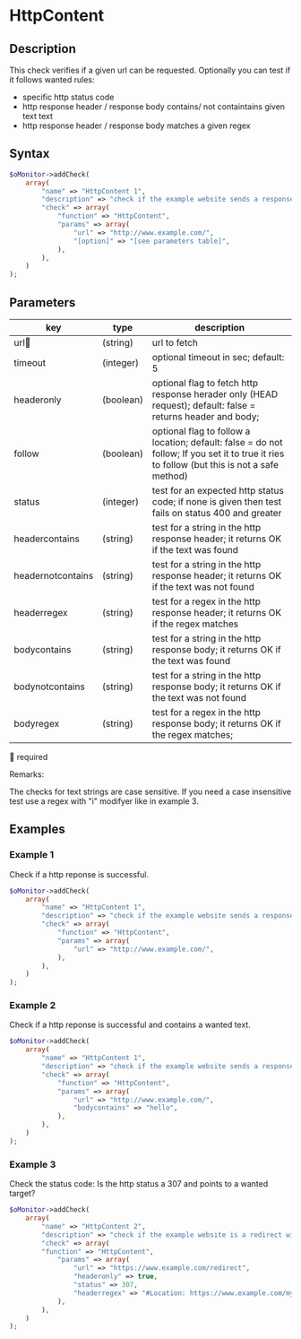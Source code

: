 # HttpContent #

## Description ##

This check verifies if a given url can be requested. Optionally you can test if it follows wanted rules:

* specific http status code
* http response header / response body contains/ not containtains given text text
* http response header / response body matches a given regex

## Syntax ##

```php
$oMonitor->addCheck(
    array(
        "name" => "HttpContent 1",
        "description" => "check if the example website sends a response",
        "check" => array(
            "function" => "HttpContent",
            "params" => array(
                "url" => "http://www.example.com/",
                "[option]" => "[see parameters table]",
            ),
        ),
    )
);
```

## Parameters ##

| key              | type     | description |
|---               |---       |---
|url🔸             |(string)  |url to fetch
|timeout           |(integer) |optional timeout in sec; default: 5
|headeronly        |(boolean) |optional flag to fetch http response herader only (HEAD request); default: false = returns header and body; 
|follow            |(boolean) |optional flag to follow a location; default: false = do not follow; If you set it to true it ries to follow (but this is not a safe method)
|status            |(integer) |test for an expected http status code; if none is given then test fails on status 400 and greater
|headercontains    |(string)  |test for a string in the http response header; it returns OK if the text was found
|headernotcontains |(string)  |test for a string in the http response header; it returns OK if the text was not found
|headerregex       |(string)  |test for a regex in the http response header; it returns OK if the regex matches
|bodycontains      |(string)  |test for a string in the http response body; it returns OK if the text was found
|bodynotcontains   |(string)  |test for a string in the http response body; it returns OK if the text was not found
|bodyregex         |(string)  |test for a regex in the http response body; it returns OK if the regex matches;

🔸 required

Remarks:

The checks for text strings are case sensitive. If you need a case insensitive test use a regex with "i" modifyer like in example 3.

## Examples ##

### Example 1 ###

Check if a http reponse is successful.

```php
$oMonitor->addCheck(
    array(
        "name" => "HttpContent 1",
        "description" => "check if the example website sends a response",
        "check" => array(
            "function" => "HttpContent",
            "params" => array(
                "url" => "http://www.example.com/",
            ),
        ),
    )
);
```

### Example 2 ###

Check if a http reponse is successful and contains a wanted text.

```php
$oMonitor->addCheck(
    array(
        "name" => "HttpContent 1",
        "description" => "check if the example website sends a response and contains hello in the text",
        "check" => array(
            "function" => "HttpContent",
            "params" => array(
                "url" => "http://www.example.com/",
                "bodycontains" => "hello",
            ),
        ),
    )
);
```

### Example 3 ###

Check the status code: Is the http status a 307 and points to a wanted target?

```php
$oMonitor->addCheck(
    array(
        "name" => "HttpContent 2",
        "description" => "check if the example website is a redirect with 307",
        "check" => array(
        "function" => "HttpContent",
            "params" => array(
                "url" => "https://www.example.com/redirect",
                "headeronly" => true,
                "status" => 307,
                "headerregex" => "#Location: https://www.example.com/mytarget#i",
            ),
        ),
    )
);
```
